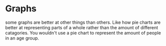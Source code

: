 # Graphs
some graphs are better at other things than others. Like how pie charts are better at representing parts of a whole rather than the amount of different catagories. You wouldn't use a pie chart to represent the amount of people in an age group.